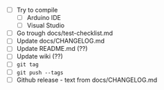 - [ ] Try to compile
    - [ ] Arduino IDE
    - [ ] Visual Studio
- [ ] Go trough docs/test-checklist.md
- [ ] Update docs/CHANGELOG.md
- [ ] Update README.md (??)
- [ ] Update wiki (??)
- [ ] `git tag`
- [ ] `git push --tags`
- [ ] Github release - text from docs/CHANGELOG.md
